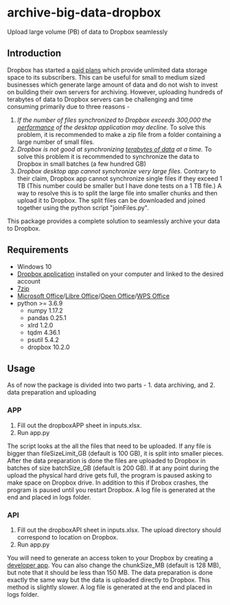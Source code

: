 # archive-big-data-dropbox
Upload large volume (PB) of data to Dropbox seamlessly

## Introduction
Dropbox has started a [paid plans](https://www.dropbox.com/business/pricing) which provide unlimited data storage space to its subscribers. This can be useful for small to medium sized businesses which generate large amount of data and do not wish to invest on building their own servers for archiving. However, uploading hundreds of terabytes of data to Dropbox servers can be challenging and time consuming primarily due to three reasons -

1. *If the number of files synchronized to Dropbox exceeds 300,000 the [performance](https://help.dropbox.com/accounts-billing/space-storage/file-storage-limit) of the desktop application may decline.* To solve this problem, it is recommended to make a zip file from a folder containing a large number of small files.
2. *Dropbox is not good at synchronizing [terabytes of data](https://help.dropbox.com/installs-integrations/desktop/unexpected-quit) at a time.* To solve this problem it is recommended to synchronize the data to Dropbox in small batches (a few hundred GB)
3. *Dropbox desktop app cannot synchronize very large files.*
 Contrary to their claim, Dropbox app cannot synchronize single files if they exceed 1 TB (This number could be smaller but I have done tests on a 1 TB file.) A way to resolve this is to split the large file into smaller chunks and then upload it to Dropbox. The split files can be downloaded and joined together using the python script "joinFiles.py".

This package provides a complete solution to seamlessly archive your data to Dropbox.

## Requirements
* Windows 10
* [Dropbox application](https://www.dropbox.com/install) installed on your computer and linked to the desired account
* [7zip](https://www.7-zip.org/)
* [Microsoft Office](https://www.office.com)/[Libre Office](https://www.libreoffice.org)/[Open Office](https://www.openoffice.org)/[WPS Office](https://www.wps.com)
* python >= 3.6.9
    * numpy 1.17.2
    * pandas 0.25.1
    * xlrd 1.2.0
    * tqdm 4.36.1
    * psutil 5.4.2
    * dropbox 10.2.0
    
## Usage
As of now the package is divided into two parts - 1. data archiving, and 2. data preparation and uploading
### APP
1. Fill out the dropboxAPP sheet in inputs.xlsx.
2. Run app.py

The script looks at the all the files that need to be uploaded. If any file is bigger than fileSizeLimit_GB (default is 100 GB), it is split into smaller pieces. After the data preparation is done the files are uploaded to Dropbox in batches of size batchSize_GB (default is 200 GB). If at any point during the upload the physical hard drive gets full, the program is paused asking to make space on Dropbox drive. In addition to this if Drobox crashes, the program is paused until you restart Dropbox. A log file is generated at the end and placed in logs folder.

### API
1. Fill out the dropboxAPI sheet in inputs.xlsx. The upload directory should correspond to location on Dropbox.
2. Run app.py

You will need to generate an access token to your Dropbox by creating a [developer app](https://www.dropbox.com/developers/apps). You can also change the chunkSize_MB (default is 128 MB), but note that it should be less than 150 MB. The data preparation is done exactly the same way but the data is uploaded directly to Dropbox. This method is slightly slower. A log file is generated at the end and placed in logs folder. 
